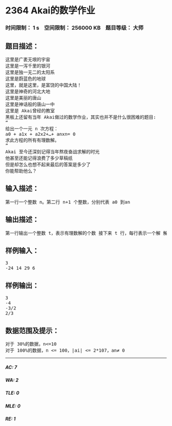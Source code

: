 # 2364 Akai的数学作业   
### 时间限制： 1 s&nbsp;&nbsp;&nbsp;&nbsp;空间限制： 256000 KB&nbsp;&nbsp;&nbsp;&nbsp;题目等级： 大师  
## 题目描述：  

<pre>
这里是广袤无垠的宇宙   
这里是一泻千里的银河   
这里是独一无二的太阳系   
这里是蔚蓝色的地球   
这里，就是这里，是富饶的中国大陆！   
这里是神奇的河北大地   
这里是美丽的唐山   
这里是神话般的唐山一中   
这里是 Akai曾经的教室   
黑板上还留有当年 Akai做过的数学作业，其实也并不是什么很困难的题目:   
“   
给出一个一元 n 次方程：   
a0 + a1x + a2x2+…+ anxn= 0   
求此方程的所有有理数解。
”   
Akai 至今还深刻记得当年熬夜奋战求解的时光   
他甚至还能记得浪费了多少草稿纸   
但是却怎么也想不起来最后的答案是多少了   
你能帮助他么？
</pre>
  
  
## 输入描述：  

<pre>
第一行一个整数 n。第二行 n+1 个整数，分别代表 a0 到an 
</pre>
  
  
## 输出描述：  

<pre>
第一行输出一个整数 t，表示有理数解的个数 接下来 t 行，每行表示一个解 解以分数的形式输出，要求分子和分母互质，且分母必须是正整数 特殊的，如果这个解是一个整数，那么直接把这个数输出 等价的解只需要输出一次 所有解按照从小到大的顺序输出
</pre>
  
  
## 样例输入：  

<pre>
3   
-24 14 29 6
</pre>
  
  
## 样例输出：  

<pre>
3   
-4   
-3/2   
2/3
</pre>
  
  
## 数据范围及提示：  

<pre>
对于 30%的数据，n<=10   
对于 100%的数据，n <= 100，|ai| <= 2*107，an≠ 0
</pre>
  
  
***  

##### AC: 7  
##### WA: 2  
##### TLE: 0  
##### MLE: 0  
##### RE: 1  

